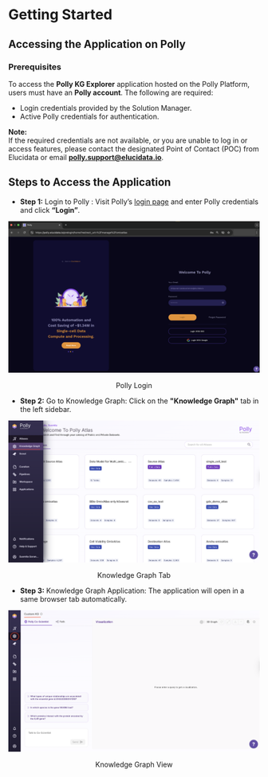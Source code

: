# Getting Started

## Accessing the Application on Polly

### Prerequisites

To access the **Polly KG Explorer** application hosted on the Polly Platform, users must have an **Polly account**. The following are required:

- Login credentials provided by the Solution Manager.
- Active Polly credentials for authentication.

**Note:**  
If the required credentials are not available, or you are unable to log in or access features, please contact the designated Point of Contact (POC) from Elucidata or email **[polly.support@elucidata.io](mailto:polly.support@elucidata.io)**.

## Steps to Access the Application

- **Step 1:**  Login to Polly : Visit Polly’s [login page](https://polly.elucidata.io/) and enter Polly credentials and click **“Login”**.
  
![Polly-KG-Explorer](../img/KG/Login_to_PollyKG.png) <center> Polly Login</center>

- **Step 2:**  Go to Knowledge Graph: Click on the **"Knowledge Graph"** tab in the left sidebar.
 
![Applications](../img/KG/KGGettingstart.png) <center> Knowledge Graph Tab</center>

- **Step 3:** Knowledge Graph Application: The application will open in a same browser tab automatically.

![Polly KG](../img/KG/mainKG.png) <center> Knowledge Graph View</center>

